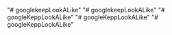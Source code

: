 "# googlekeepLookALike" 
"# googlekeepLookALike" 
"# googleKeppLookALike" 
"# googleKeppLookALike" 
"# googleKeppLookALike" 
